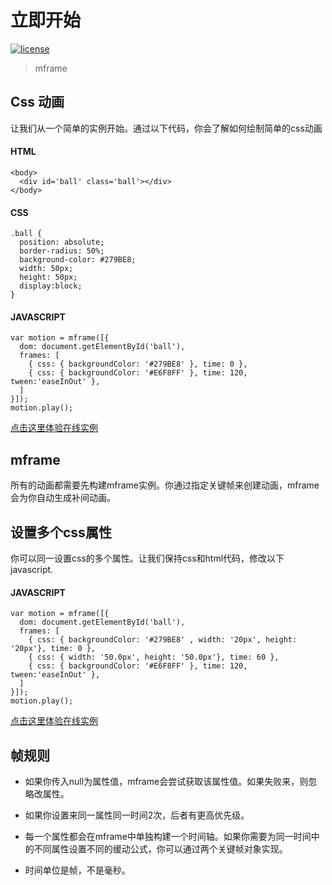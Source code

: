 # 立即开始

[![license](https://img.shields.io/github/license/momentum-design/momentum-ui.svg?color=blueviolet)](https://github.com/momentum-design/momentum-ui/blob/master/charts/LICENSE)

> mframe

## Css 动画

让我们从一个简单的实例开始。通过以下代码，你会了解如何绘制简单的css动画

#### HTML

```
<body>
  <div id='ball' class='ball'></div>
</body>
```

#### CSS

```
.ball {
  position: absolute;
  border-radius: 50%;
  background-color: #279BE8;
  width: 50px;
  height: 50px;
  display:block;
}
```

#### JAVASCRIPT

```
var motion = mframe([{
  dom: document.getElementById('ball'),
  frames: [
    { css: { backgroundColor: '#279BE8' }, time: 0 },
    { css: { backgroundColor: '#E6F8FF' }, time: 120, tween:'easeInOut' },
  ]
}]);
motion.play();
```

[点击这里体验在线实例](https://codepen.io/arthusliang/pen/WNvpmoG)

## mframe

所有的动画都需要先构建mframe实例。你通过指定关键帧来创建动画，mframe会为你自动生成补间动画。


## 设置多个css属性

你可以同一设置css的多个属性。让我们保持css和html代码，修改以下javascript.

#### JAVASCRIPT

```
var motion = mframe([{
  dom: document.getElementById('ball'),
  frames: [
    { css: { backgroundColor: '#279BE8' , width: '20px', height: '20px'}, time: 0 },
    { css: { width: '50.0px', height: '50.0px'}, time: 60 },
    { css: { backgroundColor: '#E6F8FF' }, time: 120, tween:'easeInOut' },
  ]
}]);
motion.play();
```

[点击这里体验在线实例](https://codepen.io/arthusliang/pen/RwPpdpX)

## 帧规则

+ 如果你传入null为属性值，mframe会尝试获取该属性值。如果失败来，则忽略改属性。

+ 如果你设置来同一属性同一时间2次，后者有更高优先级。

+ 每一个属性都会在mframe中单独构建一个时间轴。如果你需要为同一时间中的不同属性设置不同的缓动公式，你可以通过两个关键帧对象实现。

+ 时间单位是帧，不是毫秒。

